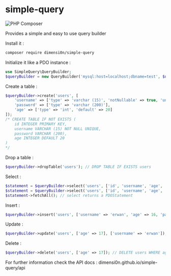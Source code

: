 # simple-query

![PHP Composer](https://github.com/dimensi0n/simple-query/workflows/PHP%20Composer/badge.svg)

Provides a simple and easy to use query builder

Install it :

```bash
composer require dimensi0n/simple-query
```

Initialize it like a PDO instance :

```php
use SimpleQuery\QueryBuilder;
$queryBuilder = new QueryBuilder('mysql:host=localhost;dbname=test', $user, $pass);
```

Create a table :

```php
$queryBuilder->create('users', [
    'username' => ['type' => 'varchar (15)', 'notNullable' => true, 'unique' => true],
    'password' => ['type' => 'varchar (200)'],
    'age' => ['type' => 'int', 'default' => 20]
]); 
/* CREATE TABLE IF NOT EXISTS ( 
    id INTEGER PRIMARY KEY, 
    username VARCHAR (15) NOT NULL UNIQUE,
    password VARCHAR (200),
    age INTEGER DEFAULT 20
)
*/
```

Drop a table :

```php
$queryBuilder->dropTable('users'); // DROP TABLE IF EXISTS users
```

Select :

```php
$statement = $queryBuilder->select('users', ['id', 'username', 'age', 'password']); // SELECT id, username, age, password FROM users
$statement = $queryBuilder->select('users', ['id', 'username', 'age', 'password'], ['age' => 16]); // SELECT id, username, age, password FROM users WHERE age = 17;
$statement->fetchAll(); // select returns a PDOStatement
```

Insert :

```php
$queryBuilder->insert('users', ['username' => 'erwan', 'age' => 16, 'password' => 'this_is_a_secure_password']); // INSERT INTO users (username, age, password) VALUES ('erwan', 16, 'this_is_a_secure_password')
```

Update :

```php
$queryBuilder->update('users', ['age' => 17], ['username' => 'erwan']); // UPDATE users SET age = 17 WHERE username = erwan
```

Delete :

```php
$queryBuilder->delete('users', ['age' => 17]); // DELETE users WHERE age = 17
```



For further information check the API docs : dimensi0n.github.io/simple-query/api
